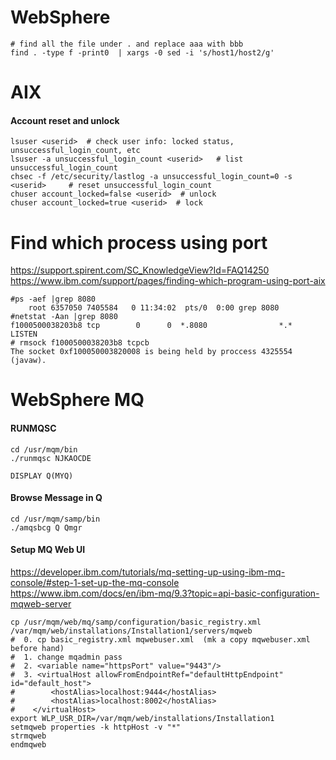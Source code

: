 # WebSphere

```
# find all the file under . and replace aaa with bbb
find . -type f -print0  | xargs -0 sed -i 's/host1/host2/g'  
```

# AIX
#### Account reset and unlock
```
lsuser <userid>  # check user info: locked status, unsuccessful_login_count, etc
lsuser -a unsuccessful_login_count <userid>   # list unsuccessful_login_count
chsec -f /etc/security/lastlog -a unsuccessful_login_count=0 -s <userid>     # reset unsuccessful_login_count
chuser account_locked=false <userid>  # unlock 
chuser account_locked=true <userid>  # lock 
```

# Find which process using port
https://support.spirent.com/SC_KnowledgeView?Id=FAQ14250<br>
https://www.ibm.com/support/pages/finding-which-program-using-port-aix

```
#ps -aef |grep 8080
    root 6357050 7405584   0 11:34:02  pts/0  0:00 grep 8080
#netstat -Aan |grep 8080
f1000500038203b8 tcp        0      0  *.8080                *.*                   LISTEN
# rmsock f1000500038203b8 tcpcb
The socket 0xf100050003820008 is being held by proccess 4325554 (javaw).
```

# WebSphere MQ
#### RUNMQSC
```
cd /usr/mqm/bin
./runmqsc NJKAOCDE

DISPLAY Q(MYQ)
```

#### Browse Message in Q
```
cd /usr/mqm/samp/bin
./amqsbcg Q Qmgr 
```
#### Setup MQ Web UI
https://developer.ibm.com/tutorials/mq-setting-up-using-ibm-mq-console/#step-1-set-up-the-mq-console
https://www.ibm.com/docs/en/ibm-mq/9.3?topic=api-basic-configuration-mqweb-server
```
cp /usr/mqm/web/mq/samp/configuration/basic_registry.xml    /var/mqm/web/installations/Installation1/servers/mqweb
#  0. cp basic_registry.xml mqwebuser.xml  (mk a copy mqwebuser.xml before hand)
#  1. change mqadmin pass
#  2. <variable name="httpsPort" value="9443"/>
#  3. <virtualHost allowFromEndpointRef="defaultHttpEndpoint" id="default_host">
#        <hostAlias>localhost:9444</hostAlias>
#        <hostAlias>localhost:8002</hostAlias>
#    </virtualHost>
export WLP_USR_DIR=/var/mqm/web/installations/Installation1
setmqweb properties -k httpHost -v "*"
strmqweb
endmqweb
```
